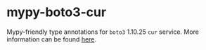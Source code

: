 # mypy-boto3-cur

Mypy-friendly type annotations for `boto3` 1.10.25 `cur` service.
More information can be found [here](https://github.com/vemel/mypy_boto3).